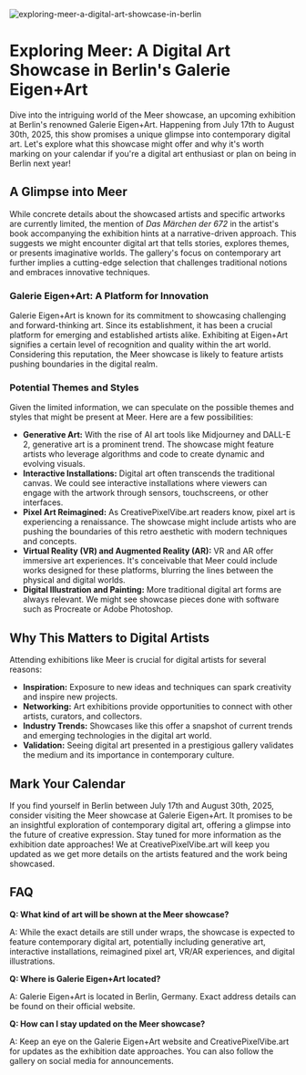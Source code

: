 ![exploring-meer-a-digital-art-showcase-in-berlin](https://images.pexels.com/photos/18491185/pexels-photo-18491185.jpeg?auto=compress&cs=tinysrgb&fit=crop&h=627&w=1200)

# Exploring Meer: A Digital Art Showcase in Berlin's Galerie Eigen+Art

Dive into the intriguing world of the Meer showcase, an upcoming exhibition at Berlin's renowned Galerie Eigen+Art. Happening from July 17th to August 30th, 2025, this show promises a unique glimpse into contemporary digital art. Let's explore what this showcase might offer and why it's worth marking on your calendar if you're a digital art enthusiast or plan on being in Berlin next year!

## A Glimpse into Meer

While concrete details about the showcased artists and specific artworks are currently limited, the mention of *Das Märchen der 672* in the artist's book accompanying the exhibition hints at a narrative-driven approach. This suggests we might encounter digital art that tells stories, explores themes, or presents imaginative worlds. The gallery's focus on contemporary art further implies a cutting-edge selection that challenges traditional notions and embraces innovative techniques.

### Galerie Eigen+Art: A Platform for Innovation

Galerie Eigen+Art is known for its commitment to showcasing challenging and forward-thinking art. Since its establishment, it has been a crucial platform for emerging and established artists alike. Exhibiting at Eigen+Art signifies a certain level of recognition and quality within the art world. Considering this reputation, the Meer showcase is likely to feature artists pushing boundaries in the digital realm.

### Potential Themes and Styles

Given the limited information, we can speculate on the possible themes and styles that might be present at Meer. Here are a few possibilities:

*   **Generative Art:** With the rise of AI art tools like Midjourney and DALL-E 2, generative art is a prominent trend. The showcase might feature artists who leverage algorithms and code to create dynamic and evolving visuals.
*   **Interactive Installations:** Digital art often transcends the traditional canvas. We could see interactive installations where viewers can engage with the artwork through sensors, touchscreens, or other interfaces.
*   **Pixel Art Reimagined:** As CreativePixelVibe.art readers know, pixel art is experiencing a renaissance. The showcase might include artists who are pushing the boundaries of this retro aesthetic with modern techniques and concepts.
*   **Virtual Reality (VR) and Augmented Reality (AR):** VR and AR offer immersive art experiences. It's conceivable that Meer could include works designed for these platforms, blurring the lines between the physical and digital worlds.
*   **Digital Illustration and Painting:** More traditional digital art forms are always relevant. We might see showcase pieces done with software such as Procreate or Adobe Photoshop. 

## Why This Matters to Digital Artists

Attending exhibitions like Meer is crucial for digital artists for several reasons:

*   **Inspiration:** Exposure to new ideas and techniques can spark creativity and inspire new projects.
*   **Networking:** Art exhibitions provide opportunities to connect with other artists, curators, and collectors.
*   **Industry Trends:** Showcases like this offer a snapshot of current trends and emerging technologies in the digital art world.
*   **Validation:** Seeing digital art presented in a prestigious gallery validates the medium and its importance in contemporary culture.

## Mark Your Calendar

If you find yourself in Berlin between July 17th and August 30th, 2025, consider visiting the Meer showcase at Galerie Eigen+Art. It promises to be an insightful exploration of contemporary digital art, offering a glimpse into the future of creative expression. Stay tuned for more information as the exhibition date approaches! We at CreativePixelVibe.art will keep you updated as we get more details on the artists featured and the work being showcased. 

## FAQ

**Q: What kind of art will be shown at the Meer showcase?**

A: While the exact details are still under wraps, the showcase is expected to feature contemporary digital art, potentially including generative art, interactive installations, reimagined pixel art, VR/AR experiences, and digital illustrations.

**Q: Where is Galerie Eigen+Art located?**

A: Galerie Eigen+Art is located in Berlin, Germany. Exact address details can be found on their official website. 

**Q: How can I stay updated on the Meer showcase?**

A: Keep an eye on the Galerie Eigen+Art website and CreativePixelVibe.art for updates as the exhibition date approaches. You can also follow the gallery on social media for announcements.
